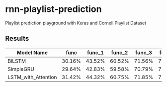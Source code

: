 # rnn-playlist-prediction
Playlist prediction playground with Keras and Cornell Playlist Dataset

## Results

| Model Name | func   | func_1 | func_2 | func_3 | func_4 | func_5 | Details |
|------------|--------|--------|--------|--------|--------|--------|---------|
| BiLSTM     | 30.16% | 43.52% | 60.52% | 71.56% | 78.38% | 82.85% | [Notebook](https://github.com/cenkcorapci/rnn-playlist-prediction/blob/master/bi-lstm.ipynb)        |
| SimpleGRU  |29.64%  | 42.83% | 59.58% | 70.79% | 77.60% | 82.07% | [Notebook](https://github.com/cenkcorapci/rnn-playlist-prediction/blob/master/simple-gru.ipynb)|
| LSTM_with_Attention  |31.42%  | 44.32% | 60.75% | 71.85% | 78.36% | 82.65% | [Notebook](https://github.com/cenkcorapci/rnn-playlist-prediction/blob/master/bi-lstm-with-attention.ipynb)|